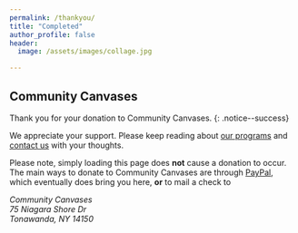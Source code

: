 ```yaml
---
permalink: /thankyou/
title: "Completed"
author_profile: false
header:
  image: /assets/images/collage.jpg

---
```


## Community Canvases

Thank you for your donation to Community Canvases.
{: .notice--success}

We appreciate your support. Please keep reading about [our programs](/) and [contact us](/about/) with your thoughts.


Please note, simply loading this page does **not** cause a donation to occur. The main ways to donate to Community Canvases are through [PayPal](/donate/), which eventually does bring you here, **or** to mail a check to
<address>
Community Canvases<br>75 Niagara Shore Dr<br>Tonawanda, NY 14150
</address>
